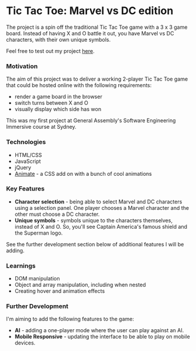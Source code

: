 # Tic Tac Toe: Marvel vs DC edition

The project is a spin off the traditional Tic Tac Toe game with a 3 x 3 game board. Instead of having X and O battle it out, you have Marvel vs DC characters, with their own unique symbols.

Feel free to test out my project [here](https://jeffreyquan.github.io/project0-tictactoe/).

### Motivation

The aim of this project was to deliver a working 2-player Tic Tac Toe game that could be hosted online with the following requirements:

* render a game board in the browser
* switch turns between X and O
* visually display which side has won

This was my first project at General Assembly's Software Engineering Immersive course at Sydney.

### Technologies

* HTML/CSS
* JavaScript
* jQuery
* [Animate](https://github.com/daneden/animate.css) - a CSS add on with a bunch of cool animations

### Key Features

* **Character selection** - being able to select Marvel and DC characters using a selection panel. One player chooses a Marvel character and the other must choose a DC character.
* **Unique symbols** - symbols unique to the characters themselves, instead of X and O. So, you'll see Captain America's famous shield and the Superman logo.

See the further development section below of additional features I will be adding.

### Learnings
* DOM manipulation
* Object and array manipulation, including when nested
* Creating hover and animation effects

### Further Development
I'm aiming to add the following features to the game:
* **AI** - adding a one-player mode where the user can play against an AI.
* **Mobile Responsive** - updating the interface to be able to play on mobile devices.
